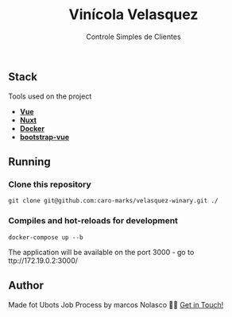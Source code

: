<h1 align='center'> Vinícola Velasquez </h1>
<p align='center'> Controle Simples de Clientes </p>

<br />

## Stack

Tools used on the project

- **[Vue](https://vuejs.org/)**
- **[Nuxt](https://nuxtjs.org/)**
- **[Docker](https://docs.docker.com/)**
- **[bootstrap-vue](https://animate.style/)**

## Running

### Clone this repository

```
git clone git@github.com:caro-marks/velasquez-winary.git ./
```

### Compiles and hot-reloads for development

```
docker-compose up --b
```

The application will be available on the port 3000 - go to ttp://172.19.0.2:3000/

## Author

Made fot Ubots Job Process by marcos Nolasco 👋🏽 [Get in Touch!](Https://www.linkedin.com/in/caro-marks/)
